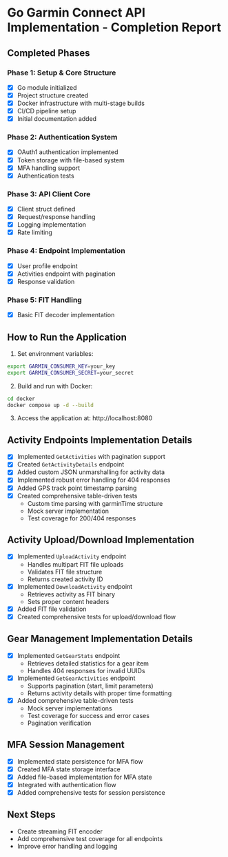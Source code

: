 # Go Garmin Connect API Implementation - Completion Report

## Completed Phases

### Phase 1: Setup & Core Structure
- [x] Go module initialized
- [x] Project structure created
- [x] Docker infrastructure with multi-stage builds
- [x] CI/CD pipeline setup
- [x] Initial documentation added

### Phase 2: Authentication System
- [x] OAuth1 authentication implemented
- [x] Token storage with file-based system
- [x] MFA handling support
- [x] Authentication tests

### Phase 3: API Client Core
- [x] Client struct defined
- [x] Request/response handling
- [x] Logging implementation
- [x] Rate limiting

### Phase 4: Endpoint Implementation
- [x] User profile endpoint
- [x] Activities endpoint with pagination
- [x] Response validation

### Phase 5: FIT Handling
- [x] Basic FIT decoder implementation

## How to Run the Application

1. Set environment variables:
```bash
export GARMIN_CONSUMER_KEY=your_key
export GARMIN_CONSUMER_SECRET=your_secret
```

2. Build and run with Docker:
```bash
cd docker
docker compose up -d --build
```

3. Access the application at: http://localhost:8080

## Activity Endpoints Implementation Details
- [x] Implemented `GetActivities` with pagination support
- [x] Created `GetActivityDetails` endpoint
- [x] Added custom JSON unmarshalling for activity data
- [x] Implemented robust error handling for 404 responses
- [x] Added GPS track point timestamp parsing
- [x] Created comprehensive table-driven tests
  - Custom time parsing with garminTime structure
  - Mock server implementation
  - Test coverage for 200/404 responses

## Activity Upload/Download Implementation
- [x] Implemented `UploadActivity` endpoint
  - Handles multipart FIT file uploads
  - Validates FIT file structure
  - Returns created activity ID
- [x] Implemented `DownloadActivity` endpoint
  - Retrieves activity as FIT binary
  - Sets proper content headers
- [x] Added FIT file validation
- [x] Created comprehensive tests for upload/download flow

## Gear Management Implementation Details
- [x] Implemented `GetGearStats` endpoint
  - Retrieves detailed statistics for a gear item
  - Handles 404 responses for invalid UUIDs
- [x] Implemented `GetGearActivities` endpoint
  - Supports pagination (start, limit parameters)
  - Returns activity details with proper time formatting
- [x] Added comprehensive table-driven tests
  - Mock server implementations
  - Test coverage for success and error cases
  - Pagination verification

## MFA Session Management
- [x] Implemented state persistence for MFA flow
- [x] Created MFA state storage interface
- [x] Added file-based implementation for MFA state
- [x] Integrated with authentication flow
- [x] Added comprehensive tests for session persistence

## Next Steps
- Create streaming FIT encoder
- Add comprehensive test coverage for all endpoints
- Improve error handling and logging
